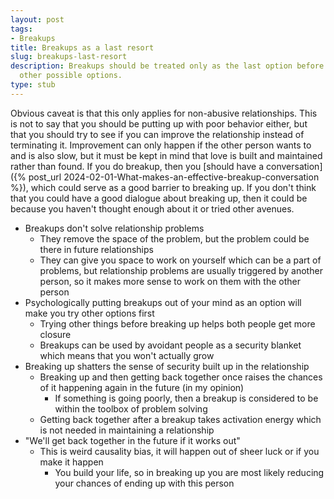 ```yaml
---
layout: post
tags:
- Breakups
title: Breakups as a last resort
slug: breakups-last-resort
description: Breakups should be treated only as the last option before exhausting
  other possible options.
type: stub
---
```


Obvious caveat is that this only applies for non-abusive relationships. This is not to say that you should be putting up with poor behavior either, but that you should try to see if you can improve the relationship instead of terminating it. Improvement can only happen if the other person wants to and is also slow, but it must be kept in mind that love is built and maintained rather than found. If you do breakup, then you [should have a conversation]({% post_url 2024-02-01-What-makes-an-effective-breakup-conversation %}), which could serve as a good barrier to breaking up. If you don't think that you could have a good dialogue about breaking up, then it could be because you haven't thought enough about it or tried other avenues.

* Breakups don't solve relationship problems
    * They remove the space of the problem, but the problem could be there in future relationships
    * They can give you space to work on yourself which can be a part of problems, but relationship problems are usually triggered by another person, so it makes more sense to work on them with the other person
* Psychologically putting breakups out of your mind as an option will make you try other options first
    * Trying other things before breaking up helps both people get more closure
    * Breakups can be used by avoidant people as a security blanket which means that you won't actually grow
* Breaking up shatters the sense of security built up in the relationship
    * Breaking up and then getting back together once raises the chances of it happening again in the future (in my opinion)
        * If something is going poorly, then a breakup is considered to be within the toolbox of problem solving
    * Getting back together after a breakup takes activation energy which is not needed in maintaining a relationship
* "We'll get back together in the future if it works out"
    * This is weird causality bias, it will happen out of sheer luck or if you make it happen
        * You build your life, so in breaking up you are most likely reducing your chances of ending up with this person